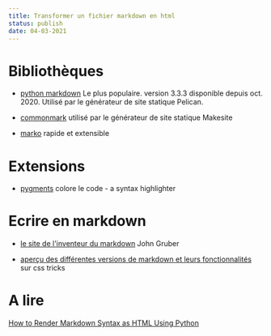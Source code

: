 ```yaml
---
title: Transformer un fichier markdown en html
status: publish
date: 04-03-2021
---
```

# Bibliothèques

- [python markdown](https://pypi.org/project/Markdown/) Le plus populaire. version 3.3.3 disponible depuis oct. 2020. Utilisé par le générateur de site statique Pelican.

- [commonmark](https://pypi.org/project/commonmark/) utilisé par le générateur de site statique Makesite

- [marko](https://pypi.org/project/marko/) rapide et extensible

# Extensions

- [pygments](https://pypi.org/project/Pygments/) colore le code - a syntax highlighter

# Ecrire en markdown

- [le site de l'inventeur du markdown](https://daringfireball.net/projects/markdown/syntax) John Gruber

- [aperçu des différentes versions de markdown et leurs fonctionnalités](https://css-tricks.com/choosing-right-markdown-parser/) sur css tricks

# A lire

[How to Render Markdown Syntax as HTML Using Python](https://coderbook.com/@marcus/how-to-render-markdown-syntax-as-html-using-python/)
